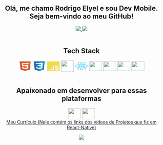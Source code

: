 <div align="center">
  <h2>Olá, me chamo Rodrigo Elyel e sou Dev Mobile. Seja bem-vindo ao meu GitHub!</h2>
  <a href="https://github.com/rodrigoelyel">
    <img height="180em" src="https://github-readme-stats.vercel.app/api?username=rodrigoelyel&show_icons=true&theme=dark" />
    <img height="180em" src="https://github-readme-stats-eight-theta.vercel.app/api/top-langs/?username=rodrigoelyel&layout=compact&langs_count=8&theme=dark"/>
  </a>
</div>
  

<div align="center" style="display: inline_block"><br>
  <h2>Tech Stack</h2>
  <img align="center"  height="30" width="40" src="https://raw.githubusercontent.com/devicons/devicon/master/icons/html5/html5-original.svg">
  <img align="center"  height="30" width="40" src="https://raw.githubusercontent.com/devicons/devicon/master/icons/css3/css3-original.svg">
  <img align="center"  height="30" width="40" src="https://raw.githubusercontent.com/devicons/devicon/master/icons/javascript/javascript-plain.svg">
  <img align="center"  height="35" width="40" src="https://cdn0.iconfinder.com/data/icons/programing-3/60/JSX__file__document__programming__data-512.png">
  <img align="center"  height="30" width="40" src="https://raw.githubusercontent.com/devicons/devicon/master/icons/react/react-original.svg">
  <img align="center"  height="30" width="40" src="https://cdn.jsdelivr.net/gh/devicons/devicon/icons/mysql/mysql-original.svg" />
  <img align="center"  height="30" width="40" src="https://cdn.jsdelivr.net/gh/devicons/devicon/icons/git/git-original.svg">
  <img align="center"  height="30" width="40" src="https://cdn.jsdelivr.net/gh/devicons/devicon/icons/vscode/vscode-original.svg" />
  <img align="center"  height="30" width="40" src="https://cdn.jsdelivr.net/gh/devicons/devicon/icons/figma/figma-original.svg">
  
  <!--<img align="center"  height="30" width="30" src="https://cdn.jsdelivr.net/gh/devicons/devicon/icons/c/c-line.svg" />   
  <img align="center"  height="30" width="40" src="https://cdn.jsdelivr.net/gh/devicons/devicon/icons/python/python-original.svg" />
  <img align="center"  height="30" width="40" src="https://cdn.jsdelivr.net/gh/devicons/devicon/icons/graphql/graphql-plain.svg" />
  -->
</div>

<div align="center" style="display: inline_block"><br>
  <h2>Apaixonado em desenvolver para essas plataformas</h2>
  <img align="center"  height="35" width="40" src="https://cdn.jsdelivr.net/gh/devicons/devicon/icons/android/android-plain.svg" />
  <img align="center"  height="35" width="40" src="https://cdn.jsdelivr.net/gh/devicons/devicon/icons/apple/apple-original.svg" />
</div>

<div align="center">
  <a href="https://drive.google.com/file/d/1_4V1wKutgGSKYaI9J_mwDQ2R8pYLhsY1/view?usp=sharing">Meu Currículo (Nele contém os links dos vídeos de Projetos que fiz em    React-Native)</a>

  ![](https://komarev.com/ghpvc/?username=rodrigoelyel&color=blue&style=flat)
  
</div>
